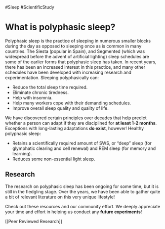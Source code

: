 #Sleep #ScientificStudy 
# What is polyphasic sleep?

Polyphasic sleep is the practice of sleeping in numerous smaller blocks during the day as opposed to sleeping once as is common in many countries. The Siesta (popular in Spain), and Segmented (which was widespread before the advent of artificial lighting) sleep schedules are some of the earlier forms that polyphasic sleep has taken. In recent years, there has been an increased interest in this practice, and many other schedules have been developed with increasing research and experimentation. Sleeping polyphasically can:

- Reduce the total sleep time required.
- Eliminate chronic tiredness.
- Help with insomnia.
- Help many workers cope with their demanding schedules.
- Improve overall sleep quality and quality of life. 

We have discovered certain principles over decades that help predict whether a person can adapt if they are disciplined for **at least 1-2 months**. Exceptions with long-lasting adaptations **do exist**, however! Healthy polyphasic sleep:

- Retains a scientifically required amount of SWS, or “deep” sleep (for glymphatic clearing and cell renewal) and REM sleep (for memory and learning).
- Reduces some non-essential light sleep.

## Research

The research on polyphasic sleep has been ongoing for some time, but it is still in the fledgling stage. Over the years, we have been able to gather quite a bit of relevant literature on this very unique lifestyle!

Check out these resources and our community effort. We deeply appreciate your time and effort in helping us conduct any **future experiments**!


[[Peer Reviewed Research]]
